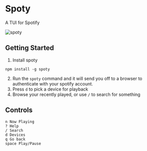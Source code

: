# Spoty
A TUI for Spotify

![spoty](https://github.com/allanhortle/spoty/assets/3760524/be79d754-2e80-4363-923f-e000b1f76f07)

## Getting Started
1. Install spoty
```
npm install -g spoty
```
2. Run the `spoty` command and it will send you off to a browser to authenticate with your spotify account. 
3. Press `d` to pick a device for playback
4. Browse your recently played, or use `/` to search for something

## Controls
```
n Now Playing
? Help
/ Search
d Devices
q Go back
space Play/Pause
```
